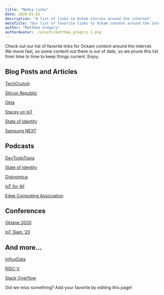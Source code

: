 ```yaml
---
title: "Media Links"
date: 2020-01-02
description: "A list of links to Ockam stories around the internet"
metaTitle: "Our list of favorite links to Ockam content around the internet"
author: "Matthew Gregory"
authorAvatar: ./assets/matthew_gregory-1.png
---
```


Check out our list of favorite links for Ockam content around the internet. We move fast, so some content out there is out of date, so we prune this list from time to time to keep things current. Enjoy.

## Blog Posts and Articles

[TechCrunch](https://techcrunch.com/2019/11/30/ockam-raises-3-2-million-in-seed-funding-to-make-it-easier-for-developers-to-secure-and-scale-their-iot-apps/)

[Silicon Republic](https://www.siliconrepublic.com/start-ups/ockam-iot-funding-future-ventures)

[Okta](https://www.okta.com/blog/2020/05/founders-in-focus-matthew-gregory-of-ockam/)

[Stacey on IoT](https://staceyoniot.com/two-startups-aiming-to-secure-the-iot/)

[State of Identity](https://oneworldidentity.com/podcast/ockam/)

[Samsung NEXT](https://medium.com/samsungnext/love-for-the-game-what-keeps-ockam-founder-matthew-gregory-going-during-the-current-situation-1c9b8e5fe31e)


## Podcasts

[DevToolsTopia](https://devtoolstopia.buzzsprout.com/1063450/5908849-the-future-of-iot-security-with-mrinal-wadhwa)

[State of Identity](https://podcasts.apple.com/us/podcast/ockam-architecture-for-trust/id1183881265?i=1000477528615)

[Diginomica](https://jonerp.podbean.com/e/solving-the-vexing-problem-of-iot-security-mrinal-wadhwa-of-ockams-open-source-community-challenge/)

[IoT for All](https://www.iotforall.com/podcasts/podcast-e007-askiot-smart-city-iot-adoption/)

[Edge Computing Association](https://edgecomputingassociation.com/opinion/founders-podcast-matthew-gregory)


## Conferences

[Oktane 2020](https://www.okta.com/resources/oktane-content/2020/future-of-identity/)

[IoT Slam '20](https://iotslam.com/session/iot-needs-secure-messaging/)


## And more...

[InfluxData](https://www.influxdata.com/partners/ockam/)

[RISC-V](https://riscv.org/membership/9902/ockam/)

[Stack Overflow](https://stackoverflow.com/jobs/companies/ockam)


Did we miss something?
Add your favorite by editing this page!
